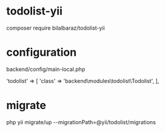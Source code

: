 # todolist-yii

composer require bilalbaraz/todolist-yii

# configuration

backend/config/main-local.php

'todolist' => [
    'class' => 'backend\modules\todolist\Todolist',
],

# migrate

php yii migrate/up --migrationPath=@yii/todolist/migrations
